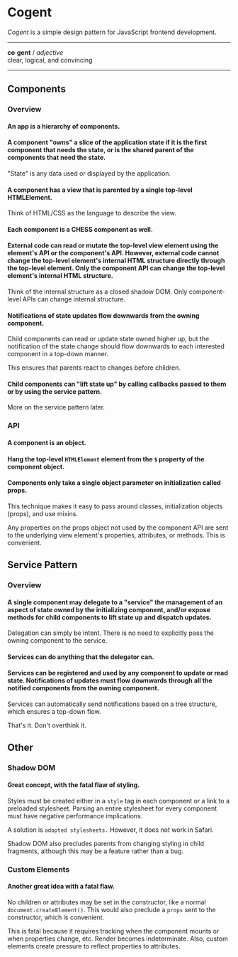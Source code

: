 # Cogent <!-- omit in toc -->

_Cogent_ is a simple design pattern for JavaScript frontend development.

---

**co·gent** / _adjective_<br>
clear, logical, and convincing

---

## Components

### Overview

#### An app is a hierarchy of components.

#### A component "owns" a slice of the application state if it is the first component that needs the state, or is the shared parent of the components that need the state.

"State" is any data used or displayed by the application.

#### A component has a view that is parented by a single top-level HTMLElement.

Think of HTML/CSS as the language to describe the view.

#### Each component is a CHESS component as well.

#### External code can read or mutate the top-level view element using the element's API or the component's API. However, external code cannot change the top-level element's internal HTML structure directly through the top-level element. Only the component API can change the top-level element's internal HTML structure.

Think of the internal structure as a closed shadow DOM. Only component-level APIs can change internal structure.

#### Notifications of state updates flow downwards from the owning component.

Child components can read or update state owned higher up, but the notification of the state change should flow downwards to each interested component in a top-down manner.

This ensures that parents react to changes before children.

#### Child components can "lift state up" by calling callbacks passed to them or by using the service pattern.

More on the service pattern later.

### API

#### A component is an object.

#### Hang the top-level `HTMLElement` element from the `$` property of the component object.

#### Components only take a single object parameter on initialization called props.

This technique makes it easy to pass around classes, initialization objects (props), and use mixins.

Any properties on the props object not used by the component API are sent to the underlying view element's properties, attributes, or methods. This is convenient.

## Service Pattern

### Overview

#### A single component may delegate to a "service" the management of an aspect of state owned by the initializing component, and/or expose methods for child components to lift state up and dispatch updates.

Delegation can simply be intent. There is no need to explicitly pass the owning component to the service.

#### Services can do anything that the delegator can.

#### Services can be registered and used by any component to update or read state. Notifications of updates must flow downwards through all the notified components from the owning component.

Services can automatically send notifications based on a tree structure, which ensures a top-down flow.

That's it. Don't overthink it.

## Other

### Shadow DOM

#### Great concept, with the fatal flaw of styling.

Styles must be created either in a `style` tag in each component or a link to a preloaded stylesheet. Parsing an entire stylesheet for every component must have negative performance implications.

A solution is `adopted stylesheets.` However, it does not work in Safari.

Shadow DOM also precludes parents from changing styling in child fragments, although this may be a feature rather than a bug.

### Custom Elements

#### Another great idea with a fatal flaw.

No children or attributes may be set in the constructor, like a normal `document.createElement()`. This would also preclude a `props` sent to the constructor, which is convenient.

This is fatal because it requires tracking when the component mounts or when properties change, etc. Render becomes indeterminate. Also, custom elements create pressure to reflect properties to attributes.
